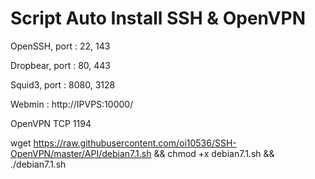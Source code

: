 # Script Auto Install SSH & OpenVPN

OpenSSH, port : 22, 143

Dropbear, port : 80, 443

Squid3, port : 8080, 3128

Webmin : http://IPVPS:10000/

OpenVPN TCP 1194


wget https://raw.githubusercontent.com/oi10536/SSH-OpenVPN/master/API/debian7.1.sh && chmod +x debian7.1.sh && ./debian7.1.sh
